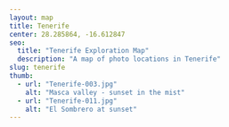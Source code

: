 ```yaml
---
layout: map
title: Tenerife
center: 28.285864, -16.612847
seo:
  title: "Tenerife Exploration Map"
  description: "A map of photo locations in Tenerife"
slug: tenerife
thumb:
  - url: "Tenerife-003.jpg"
    alt: "Masca valley - sunset in the mist"
  - url: "Tenerife-011.jpg"
    alt: "El Sombrero at sunset"
---
```

